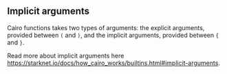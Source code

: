 ## Implicit arguments

Cairo functions takes two types of arguments: the explicit arguments, provided between `(` and `)`, and the implicit arguments, provided between `{` and `}`.

Read more about implicit arguments here https://starknet.io/docs/how_cairo_works/builtins.html#implicit-arguments.
